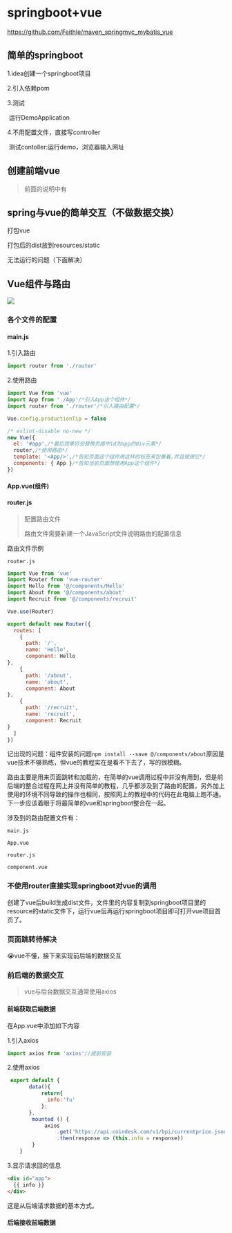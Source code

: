 # springboot+vue

https://github.com/Feithle/maven_springmvc_mybatis_vue

## 简单的springboot

1.idea创建一个springboot项目

2.引入依赖pom

3.测试

​	运行DemoApplication

4.不用配置文件，直接写controller

​	测试contoller:运行demo，浏览器输入网址

## 创建前端vue

> 前面的说明中有

## spring与vue的简单交互（不做数据交换）

打包vue

打包后的dist放到resources/static

无法运行的问题（下面解决）

## Vue组件与路由

![](https://mdfileimg.oss-cn-beijing.aliyuncs.com/markdown_pic/20200627080030.png)

### 各个文件的配置

#### main.js

1.引入路由

```javascript
import router from './router'
```

2.使用路由 

```javascript
import Vue from 'vue'
import App from './App'/*引入App这个组件*/
import router from './router'/*引入路由配置*/

Vue.config.productionTip = false

/* eslint-disable no-new */
new Vue({
  el: '#app',/*最后效果将会替换页面中id为app的div元素*/
  router,/*使用路由*/
  template: '<App/>',/*告知页面这个组件用这样的标签来包裹着,并且使用它*/
  components: { App }/*告知当前页面想使用App这个组件*/
})
```

#### App.vue(组件)

<template>
    <router-view></router-view> /*可以把路由当作组件*/
</template>

#### router.js

> 配置路由文件
>
> 路由文件需要新建一个JavaScript文件说明路由的配置信息


路由文件示例

`router.js`

```javascript
import Vue from 'vue'
import Router from 'vue-router'
import Hello from '@/components/Hello'
import About from '@/components/about'
import Recruit from '@/components/recruit'

Vue.use(Router)

export default new Router({
  routes: [
    {
      path: '/',
      name: 'Hello',
      component: Hello
},
    {
      path: '/about',
      name: 'about',
      component: About
},
    {
      path: '/recruit',
      name: 'recruit',
      component: Recruit
}
  ]
})

```

记出现的问题：组件安装的问题`npm install --save @/components/about`原因是vue技术不够熟练，但vue的教程实在是看不下去了，写的很模糊。

路由主要是用来页面跳转和加载的，在简单的vue调用过程中并没有用到，但是前后端的整合过程在网上并没有简单的教程，几乎都涉及到了路由的配置，另外加上使用的环境不同导致的操作也相同，按照网上的教程中的代码在此电脑上跑不通。下一步应该着眼于将最简单的vue和springboot整合在一起。

涉及到的路由配置文件有：

`main.js`

`App.vue`

`router.js`

`component.vue`

### 不使用router直接实现springboot对vue的调用

创建了vue后build生成dist文件，文件里的内容复制到springboot项目里的resource的static文件下，运行vue后再运行springboot项目即可打开vue项目首页了。

### 页面跳转待解决

:sob:vue不懂，接下来实现前后端的数据交互

### 前后端的数据交互

> vue与后台数据交互通常使用axios

#### 前端获取后端数据

在App.vue中添加如下内容

1.引入axios

```javascript
import axios from 'axios'//提前安装
```

2.使用axios

```javascript
 export default {
       data(){
           return{
             info:'fu'
           };
       },
        mounted () {
            axios
                .get('https://api.coindesk.com/v1/bpi/currentprice.json')
                .then(response => (this.info = response))
        }
    }
```

3.显示请求回的信息

```html
<div id="app">
  {{ info }}
</div>
```

这是从后端请求数据的基本方式。

#### 后端接收前端数据

